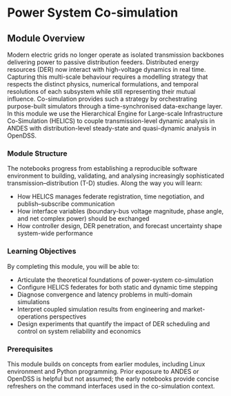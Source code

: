 # Power System Co-simulation

## Module Overview

Modern electric grids no longer operate as isolated transmission backbones delivering power to passive distribution feeders. Distributed energy resources (DER) now interact with high-voltage dynamics in real time. Capturing this multi-scale behaviour requires a modelling strategy that respects the distinct physics, numerical formulations, and temporal resolutions of each subsystem while still representing their mutual influence. Co-simulation provides such a strategy by orchestrating purpose-built simulators through a time-synchronised data-exchange layer. In this module we use the Hierarchical Engine for Large-scale Infrastructure Co-Simulation (HELICS) to couple transmission-level dynamic analysis in ANDES with distribution-level steady-state and quasi-dynamic analysis in OpenDSS.

### Module Structure

The notebooks progress from establishing a reproducible software environment to building, validating, and analysing increasingly sophisticated transmission–distribution (T-D) studies. Along the way you will learn:

- How HELICS manages federate registration, time negotiation, and publish–subscribe communication
- How interface variables (boundary-bus voltage magnitude, phase angle, and net complex power) should be exchanged
- How controller design, DER penetration, and forecast uncertainty shape system-wide performance

### Learning Objectives

By completing this module, you will be able to:

- Articulate the theoretical foundations of power-system co-simulation
- Configure HELICS federates for both static and dynamic time stepping
- Diagnose convergence and latency problems in multi-domain simulations
- Interpret coupled simulation results from engineering and market-operations perspectives
- Design experiments that quantify the impact of DER scheduling and control on system reliability and economics

### Prerequisites

This module builds on concepts from earlier modules, including Linux environment and Python programming. Prior exposure to ANDES or OpenDSS is helpful but not assumed; the early notebooks provide concise refreshers on the command interfaces used in the co-simulation context.

